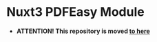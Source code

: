 # Nuxt3 PDFEasy Module

- **ATTENTION! This repository is moved [to here](https://github.com/betterwrite/pdfeasy)**
